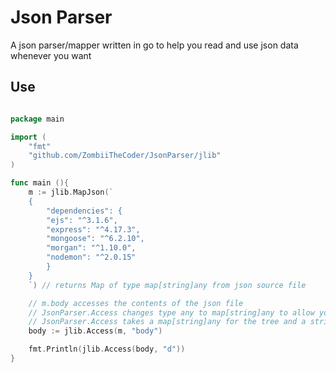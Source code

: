 # Json Parser

A json parser/mapper written in go to help you read and use json data whenever you want

## Use

```go

package main

import (
	"fmt"
	"github.com/ZombiiTheCoder/JsonParser/jlib"
)

func main (){
	m := jlib.MapJson(`
	{
		"dependencies": {
		"ejs": "^3.1.6",
		"express": "^4.17.3",
		"mongoose": "^6.2.10",
		"morgan": "^1.10.0",
		"nodemon": "^2.0.15"
		}
	}
	`) // returns Map of type map[string]any from json source file

	// m.body accesses the contents of the json file
	// JsonParser.Access changes type any to map[string]any to allow you to look through the map and see values
	// JsonParser.Access takes a map[string]any for the tree and a string for the key 
	body := jlib.Access(m, "body")

	fmt.Println(jlib.Access(body, "d"))
}


```